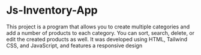 # Js-Inventory-App

This project is a program that allows you to create multiple categories and add a number of products to each category. You can sort, search, delete, or edit the created products as well. It was developed using HTML, Tailwind CSS, and JavaScript, and features a responsive design
